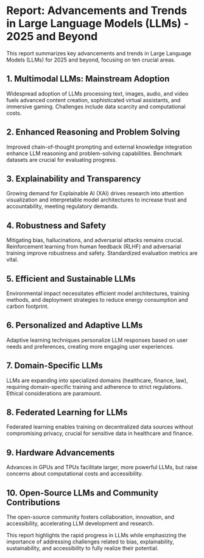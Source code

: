 # Report: Advancements and Trends in Large Language Models (LLMs) - 2025 and Beyond

This report summarizes key advancements and trends in Large Language Models (LLMs) for 2025 and beyond, focusing on ten crucial areas.


## 1. Multimodal LLMs: Mainstream Adoption

Widespread adoption of LLMs processing text, images, audio, and video fuels advanced content creation, sophisticated virtual assistants, and immersive gaming.  Challenges include data scarcity and computational costs.


## 2. Enhanced Reasoning and Problem Solving

Improved chain-of-thought prompting and external knowledge integration enhance LLM reasoning and problem-solving capabilities.  Benchmark datasets are crucial for evaluating progress.


## 3. Explainability and Transparency

Growing demand for Explainable AI (XAI) drives research into attention visualization and interpretable model architectures to increase trust and accountability, meeting regulatory demands.


## 4. Robustness and Safety

Mitigating bias, hallucinations, and adversarial attacks remains crucial.  Reinforcement learning from human feedback (RLHF) and adversarial training improve robustness and safety. Standardized evaluation metrics are vital.


## 5. Efficient and Sustainable LLMs

Environmental impact necessitates efficient model architectures, training methods, and deployment strategies to reduce energy consumption and carbon footprint.


## 6. Personalized and Adaptive LLMs

Adaptive learning techniques personalize LLM responses based on user needs and preferences, creating more engaging user experiences.


## 7. Domain-Specific LLMs

LLMs are expanding into specialized domains (healthcare, finance, law), requiring domain-specific training and adherence to strict regulations.  Ethical considerations are paramount.


## 8. Federated Learning for LLMs

Federated learning enables training on decentralized data sources without compromising privacy, crucial for sensitive data in healthcare and finance.


## 9. Hardware Advancements

Advances in GPUs and TPUs facilitate larger, more powerful LLMs, but raise concerns about computational costs and accessibility.


## 10. Open-Source LLMs and Community Contributions

The open-source community fosters collaboration, innovation, and accessibility, accelerating LLM development and research.


This report highlights the rapid progress in LLMs while emphasizing the importance of addressing challenges related to bias, explainability, sustainability, and accessibility to fully realize their potential.